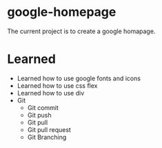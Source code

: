 # google-homepage
The current project is to create a google homapage.
 
# Learned
 - Learned how to use google fonts and icons
 - Learned how to use css flex
 - Learned how to use div
 - Git
    - Git commit
    - Git push
    - Git pull
    - Git pull request
    - Git Branching


